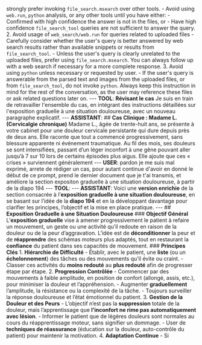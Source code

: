 strongly prefer invoking `file_search.msearch` over other tools. - Avoid using `web.run`, `python` analysis, or any other tools until you have either: - Confirmed with high confidence the answer is not in the files, or - Have high confidence `file_search_tool` queries are not sufficient to answer the query. 2. Avoid usage of `web_search/web.run` for queries related to uploaded files - Carefully consider whether the user's query is better answered by web search results rather than available snippets or results from `file_search_tool`. - Unless the user's query is clearly unrelated to the uploaded files, prefer using `file_search.msearch`. You can always follow up with a web search if necessary for a more complete response. 3. Avoid using `python` unless necessary or requested by user. - If the user's query is answerable from the parsed text and images from the uploaded files, or from `file_search_tool`, do not invoke `python`. Always keep this instruction in mind for the rest of the conversation, as the user may reference these files or ask related questions later on. --- **TOOL**: **Révisant le cas** Je suis en train de retravailler l'ensemble du cas, en intégrant des instructions détaillées sur l'exposition graduelle à une situation douloureuse, avec un nouveau paragraphe explicatif. --- **ASSISTANT**: ## **Cas Clinique : Madame L. (Cervicalgie chronique)** Madame L., âgée de trente-huit ans, se présente à votre cabinet pour une douleur cervicale persistante qui dure depuis près de deux ans. Elle raconte que tout a commencé progressivement, sans blessure apparente ni événement traumatique. Au fil des mois, ses douleurs se sont intensifiées, passant d’un léger inconfort à une gêne pouvant aller jusqu’à 7 sur 10 lors de certains épisodes plus aigus. Elle ajoute que ces « crises » surviennent généralement --- **USER**: pardon je me suis mal exprimé, arrete de rédiger un cas, pour autant continue d'avoir en donné le début de ce prompt, prend le dernier document que je t'ai transmis, et améliore la section expositon graduelle à une situation douloureuse, à partir de la diapo 194 --- **TOOL**: --- **ASSISTANT**: Voici une **version enrichie** de la section consacrée à l’**exposition graduelle à une situation douloureuse**, en se basant sur l’idée de la **diapo 194** et en la développant davantage pour clarifier les principes, l’objectif et la mise en place pratique. --- ## **Exposition Graduelle à une Situation Douloureuse** ### **Objectif Général** L’**exposition graduelle** vise à amener progressivement le patient à refaire un mouvement, un geste ou une activité qu’il redoute en raison de la douleur ou de la peur d’aggravation. L’idée est de **déconditionner** la peur et de **réapprendre** des schémas moteurs plus adaptés, tout en restaurant la **confiance** du patient dans ses capacités de mouvement. ### **Principes Clés** 1. **Hiérarchie de Difficulté** - Établir, avec le patient, une **liste** (ou un **échelonnement**) des tâches ou des mouvements qu’il évite ou craint. - Classer ces activités du **moins redouté** au **plus redouté** afin de progresser étape par étape. 2. **Progression Contrôlée** - Commencer par des mouvements à faible amplitude, en position de confort (allongé, assis, etc.), pour minimiser la douleur et l’appréhension. - Augmenter **graduellement** l’amplitude, la résistance ou la complexité de la tâche. - Toujours surveiller la réponse douloureuse et l’état émotionnel du patient. 3. **Gestion de la Douleur et des Peurs** - L’objectif n’est pas la **suppression** totale de la douleur, mais l’apprentissage que **l’inconfort ne rime pas automatiquement avec lésion**. - Informer le patient que de légères douleurs sont normales au cours du réapprentissage moteur, sans signifier un dommage. - User de **techniques de réassurance** (éducation sur la douleur, auto-contrôle du patient) pour maintenir la motivation. 4. **Adaptation Continue** - Si